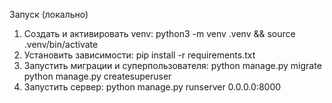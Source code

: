 Запуск (локально)

1. Создать и активировать venv:
   python3 -m venv .venv && source .venv/bin/activate
2. Установить зависимости:
   pip install -r requirements.txt
3. Запустить миграции и суперпользователя:
   python manage.py migrate
   python manage.py createsuperuser
4. Запустить сервер:
   python manage.py runserver 0.0.0.0:8000

